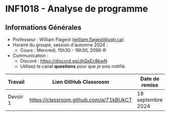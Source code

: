 # INF1018 - Analyse de programme

## Informations Générales

* Professeur : William Flageol (william.flageol@uqtr.ca)
* Horaire du groupe, session d'automne 2024 :
  * Cours : Mercredi, 15h30 - 18h30, 2098-R
* Communication :
  * Discord : https://discord.gg/JhQxEc8kwN
  * Utilisez le canal **questions** pour que je sois notifié.

| Travail  | Lien GitHub Classroom                   | Date de remise    |
|----------|-----------------------------------------|-------------------|
| Devoir 1 | https://classroom.github.com/a/71kBUkCT | 18 septembre 2024 |
